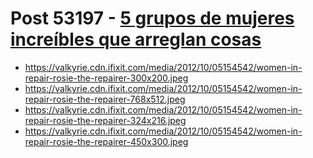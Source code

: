 # Post 53197 - [5 grupos de mujeres increíbles que arreglan cosas](https://www.ifixit.com/News/53197/5-grupos-de-mujeres-increibles-que-arreglan-cosas)

- https://valkyrie.cdn.ifixit.com/media/2012/10/05154542/women-in-repair-rosie-the-repairer-300x200.jpeg
- https://valkyrie.cdn.ifixit.com/media/2012/10/05154542/women-in-repair-rosie-the-repairer-768x512.jpeg
- https://valkyrie.cdn.ifixit.com/media/2012/10/05154542/women-in-repair-rosie-the-repairer-324x216.jpeg
- https://valkyrie.cdn.ifixit.com/media/2012/10/05154542/women-in-repair-rosie-the-repairer-450x300.jpeg
